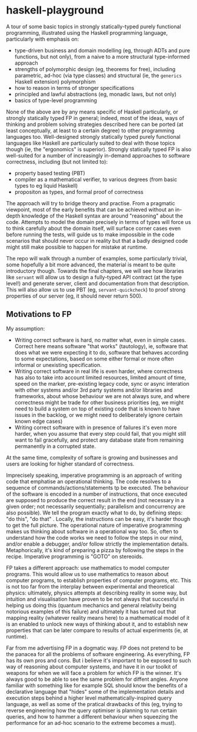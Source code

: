 # haskell-playground

A tour of some basic topics in strongly statically-typed purely functional programming, illustrated using the Haskell programming language, particularly with emphasis on: 
* type-driven business and domain modelling (eg, through ADTs and pure functions, but not only), from a naive to a more structural type-informed approach
* strengths of polymorphic design (eg, theorems for free), including parametric, ad-hoc (via type classes) and structural (ie, the `generics` Haskell extension) polymorphism
* how to reason in terms of stronger specifications
* principled and lawful abstractions (eg, monadic laws, but not only)
* basics of type-level programming 

None of the above are by any means specific of Haskell particularly, or strongly statically typed FP in general; indeed, most of the ideas, ways of thinking and problem solving strategies described here can be ported (at least conceptually, at least to a certain degree) to other programming languages too. Well-designed strongly statically typed purely functional languages like Haskell are particularly suited to deal with those topics though (ie, the "ergonomics" is superior). Strongly statically typed FP is also well-suited for a number of increasingly in-demand approaches to software correctness, including (but not limited to): 
* property based testing (PBT)
* compiler as a mathematical verifier, to various degrees (from basic types to eg liquid Haskell)
* propositon as types, and formal proof of correctness 

The approach will try to bridge theory and practise. From a pragmatic viewpoint, most of the early benefits that can be achieved without an in-depth knowledge of the Haskell syntax are around "reasoning" about the code. Attempts to model the domain precisely in terms of types will force us to think carefully about the domain itself, will surface corner cases even before running the tests, will guide us to make impossible in the code scenarios that should never occur in reality but that a badly designed code might still make possible to happen for mistake at runtime. 

The repo will walk through a number of examples, some particularly trivial, some hopefully a bit more advanced, the material is meant to be quite introductory though.
Towards the final chapters, we will see how libraries like `servant` will allow us to design a fully-typed API contract (at the type level!) and generate server, client and documentation from that description. This will also allow us to use PBT (eg, `servant-quickcheck`) to proof strong properties of our server (eg, it should never return 500). 

 
## Motivations to FP

My assumption: 
* Writing correct software is hard, no matter what, even in simple cases. Correct here means software "that works" (tautology), ie, software that does what we were expecting it to do, software that behaves according to some expectations, based on some either formal or more often informal or unexisting specification. 
* Writing correct software in real life is even harder, where correctness has also to take into account limited resources, limited amount of time, speed on the marker, pre-existing legacy code, sync or async interation with other systems and/or 3rd party systems and/or libraries and frameworks, about whose behaviour we are not always sure, and where correctness might be trade for other business priorities (eg, we might need to build a system on top of existing code that is known to have issues in the backlog, or we might need to deliberately ignore certain known edge cases) 
* Writing correct software with in presence of failures it's even more harder, when you assume that every step could fail, that you might still want to fail gracefully, and protect any database state from remaining permanently in a corrupted state. 

At the same time, complexity of softare is growing and businesses and users are looking for higher standard of correctness. 

Imprecisely speaking, imperative programming is an approach of writing code that emphatise an operational thinking. The code resolves to a sequence of commands/actions/statements tp be executed. The behaviour of the software is encoded in a number of instructions, that once executed are supposed to produce the correct result in the end (not necessary in a given order; not necessarily sequentially; parallelism and concurrency are also possible). We tell the program exactly what to do, by defining steps: "do this", "do that" . Locally, the instructions can be easy, it's harder though to get the full picture. The operational nature of imperative programming makes us thinking about software in a operational way too. So, often to understand how the code works we need to follow the steps in our mind, and/or enable a debugger, and/or follow strictly the implementation details. Metaphorically, it's kind of preparing a pizza by following the steps in the recipe. Imperative programming is "GOTO" on stereoids. 

FP takes a different approach: use mathematics to model computer programs. This would allow us to use mathematics to reason about computer programs, to establish properties of computer programs, etc. This is not too far from the interplay between experimental and theoretical physics: ultimately, physics attempts at describing reality in some way, but intuition and visualisation have proven to be not always that successful in helping us doing this (quantum mechanics and general relativity being notorious examples of this failure) and ultimately it has turned out that mapping reality (whatever reality means here) to a mathematical model of it is an enabled to unlock new ways of thinking about it, and to establish new properties that can be later compare to results of actual experiments (ie, at runtime).  

Far from me advertising FP in a dogmatic way. FP does not pretend to be the panacea for all the problems of software engineering. 
As everything, FP has its own pros and cons. But i believe it's important to be exposed to such way of reasoning about computer systems, and have it in our toolkit of weapons for when we will face a problem for which FP is the winner. It's always good to be able to see the same problem for diffent angles. Anyone familiar with something like for example SQL should know the benefits of a declarative language that "hides" some of the implementation details and execution steps behind a higher level mathematically-inspired query language, as well as some of the pratical drawbacks of this (eg, trying to reverse engineering how the query optimiser is planning to run certain queries, and how to hammer a different behaviour when squeezing the performance for an ad-hoc scenario to the extreme becomes a must). 
